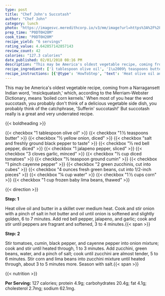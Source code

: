 ```yaml
---
type: post
title: "Chef John's Succotash"
author: "Chef John"
category: lunch
photo: "https://imagesvc.meredithcorp.io/v3/mm/image?url=https%3A%2F%2Fimages.media-allrecipes.com%2Fuserphotos%2F3565101.jpg"
prep_time: "P0DT0H20M"
cook_time: "P0DT0H20M"
recipe_yield: "6 servings"
rating_value: 4.642857142857143
review_count: 42
calories: "127.3 calories"
date_published: 02/01/2018 08:16 PM
description: "This may be America's oldest vegetable recipe, coming from a Narragansett Indian word, 'msickquatash,' which, according to the Merriam-Webster Dictionary, means 'boiled corn kernels.' When most of you hear the word succotash, you probably don't think of a delicious vegetable side dish, you probably think of the catchphrase, 'Sufferin' succotash!' But succotash really is a great and very underrated recipe."
recipe_ingredient: ['1 tablespoon olive oil', '1\u2009½ teaspoons butter', '½ yellow onion, diced', 'salt and freshly ground black pepper to taste', '½ red bell pepper, diced', '1 jalapeno pepper, sliced', '3 cloves garlic, minced', '½ cup diced tomatoes', '½ teaspoon ground cumin', '1 pinch cayenne pepper', '2 green zucchinis, cut into cubes', '4 ounces fresh green beans, cut into 1/2-inch pieces', '¼ cup water', '1\u2009½ cups corn', '1 cup frozen baby lima beans, thawed']
recipe_instructions: [{'@type': 'HowToStep', 'text': 'Heat olive oil and butter in a skillet over medium heat. Cook and stir onion with a pinch of salt in hot butter and oil until onion is softened and slightly golden, 6 to 7 minutes. Add red bell pepper, jalapeno, and garlic; cook and stir until peppers are fragrant and softened, 3 to 4 minutes.\n'}, {'@type': 'HowToStep', 'text': 'Stir tomatoes, cumin, black pepper, and cayenne pepper into onion mixture; cook and stir until heated through, 1 to 3 minutes. Add zucchini, green beans, water, and a pinch of salt; cook until zucchini are almost tender, 5 to 6 minutes. Stir corn and lima beans into zucchini mixture until heated through, about 3 to 5 minutes more. Season with salt.\n'}]
---
```


This may be America's oldest vegetable recipe, coming from a Narragansett Indian word, 'msickquatash,' which, according to the Merriam-Webster Dictionary, means 'boiled corn kernels.' When most of you hear the word succotash, you probably don't think of a delicious vegetable side dish, you probably think of the catchphrase, 'Sufferin' succotash!' But succotash really is a great and very underrated recipe. 

{{< boldheading >}}

{{< checkbox "1 tablespoon olive oil" >}}
{{< checkbox "1 ½ teaspoons butter" >}}
{{< checkbox "½  yellow onion, diced" >}}
{{< checkbox "salt and freshly ground black pepper to taste" >}}
{{< checkbox "½  red bell pepper, diced" >}}
{{< checkbox "1  jalapeno pepper, sliced" >}}
{{< checkbox "3 cloves garlic, minced" >}}
{{< checkbox "½ cup diced tomatoes" >}}
{{< checkbox "½ teaspoon ground cumin" >}}
{{< checkbox "1 pinch cayenne pepper" >}}
{{< checkbox "2  green zucchinis, cut into cubes" >}}
{{< checkbox "4 ounces fresh green beans, cut into 1/2-inch pieces" >}}
{{< checkbox "¼ cup water" >}}
{{< checkbox "1 ½ cups corn" >}}
{{< checkbox "1 cup frozen baby lima beans, thawed" >}}


{{< direction >}}

**Step: 1**

Heat olive oil and butter in a skillet over medium heat. Cook and stir onion with a pinch of salt in hot butter and oil until onion is softened and slightly golden, 6 to 7 minutes. Add red bell pepper, jalapeno, and garlic; cook and stir until peppers are fragrant and softened, 3 to 4 minutes.{{< span >}}

**Step: 2**

Stir tomatoes, cumin, black pepper, and cayenne pepper into onion mixture; cook and stir until heated through, 1 to 3 minutes. Add zucchini, green beans, water, and a pinch of salt; cook until zucchini are almost tender, 5 to 6 minutes. Stir corn and lima beans into zucchini mixture until heated through, about 3 to 5 minutes more. Season with salt.{{< span >}}

{{< nutrition >}}

**Per Serving:** 127 calories; protein 4.9g; carbohydrates 20.4g; fat 4.1g; cholesterol 2.7mg; sodium 62.1mg.